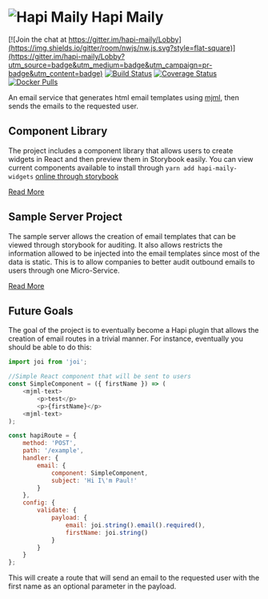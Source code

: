 # ![Hapi Maily](http://i.imgur.com/Ko5GT7a.png?1) Hapi Maily

[![Join the chat at https://gitter.im/hapi-maily/Lobby](https://img.shields.io/gitter/room/nwjs/nw.js.svg?style=flat-square)](https://gitter.im/hapi-maily/Lobby?utm_source=badge&utm_medium=badge&utm_campaign=pr-badge&utm_content=badge)
[![Build Status](https://img.shields.io/travis/joshferrell/hapi-maily/master.svg?style=flat-square)](https://travis-ci.org/joshferrell/hapi-maily)
[![Coverage Status](https://img.shields.io/coveralls/joshferrell/hapi-maily/master.svg?style=flat-square)](https://coveralls.io/github/joshferrell/hapi-maily?branch=master)
[![Docker Pulls](https://img.shields.io/docker/pulls/jferrell/hapi-maily.svg?style=flat-square)](https://hub.docker.com/r/jferrell/hapi-maily/)

An email service that generates html email templates using [mjml](https://mjml.io/), then sends the emails to the requested user.

## Component Library

The project includes a component library that allows users to
create widgets in React and then preview them in Storybook easily.
You can view current components available to install through
`yarn add hapi-maily-widgets`
[online through storybook](https://joshferrell.github.io/hapi-maily/)

[Read More](./widgets/README.md)

## Sample Server Project

The sample server allows the creation of email templates that can be viewed through storybook
for auditing. It also allows restricts the information allowed to be injected into the
email templates since most of the data is static. This is to allow companies to better audit
outbound emails to users through one Micro-Service.

[Read More](./server/README.md)

## Future Goals

The goal of the project is to eventually become a Hapi plugin that allows the creation of
email routes in a trivial manner. For instance, eventually you should be able to do this:

```js
import joi from 'joi';

//Simple React component that will be sent to users
const SimpleComponent = ({ firstName }) => (
    <mjml-text>
        <p>test</p>
        <p>{firstName}</p>
    <mjml-text>
);

const hapiRoute = {
    method: 'POST',
    path: '/example',
    handler: {
        email: {
            component: SimpleComponent,
            subject: 'Hi I\'m Paul!'
        }
    },
    config: {
        validate: {
            payload: {
                email: joi.string().email().required(),
                firstName: joi.string()
            }
        }
    }
};
```

This will create a route that will send an email to the requested user with the first name as
an optional parameter in the payload.
